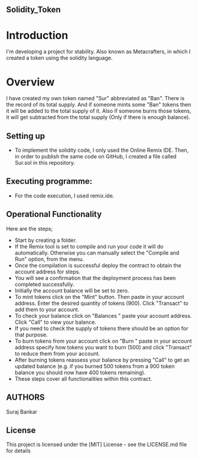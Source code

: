 ## Solidity_Token

# Introduction
I'm developing a project for stability. Also known as Metacrafters, in which I created a token using the solidity language.

# Overview
I have created my own token named "Sur" abbreviated as "Ban". There is the record of its total supply. And if someone mints some "Ban" tokens then it will be added to the total supply of it. Also if someone burns those tokens, it will get subtracted from the total supply (Only if there is enough balance).

## Setting up

* To implement the solidity code, I only used the Online Remix IDE. Then, in order to publish the same code on GitHub, I created a file called Sur.sol in this repository.

## Executing programme: 

* For the code execution, I used remix.ide.

## Operational Functionality

Here are the steps;

* Start by creating a folder.
* If the Remix tool is set to compile and run your code it will do automatically. Otherwise you can manually select the "Compile and Run" option, from the menu.
* Once the compilation is successful deploy the contract to obtain the account address for steps.
*  You will see a confirmation that the deployment process has been completed successfully.
*  Initially the account balance will be set to zero.
* To mint tokens click on the "Mint" button. Then paste in your account address. Enter the desired quantity of tokens (900). Click "Transact" to add them to your account.
* To check your balance click on "Balances " paste your account address. Click "Call" to view your balance.
* If you need to check the supply of tokens there should be an option for that purpose.
* To burn tokens from your account click on "Burn " paste in your account address specify how tokens you want to burn (500) and click "Transact" to reduce them from your account.
* After burning tokens reassess your balance by pressing "Call" to get an updated balance (e.g. if you burned 500 tokens from a 900 token balance you should now have 400 tokens remaining).
*  These steps cover all functionalities within this contract.

## AUTHORS
Suraj Bankar

## License
This project is licensed under the [MIT] License - see the LICENSE.md file for details


